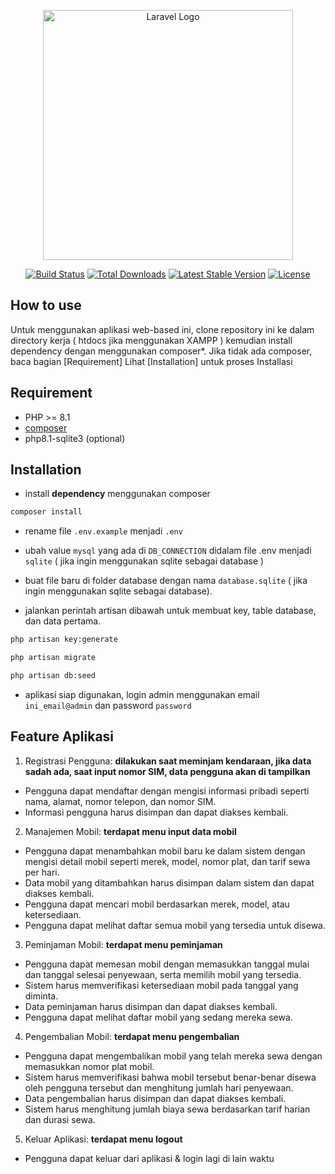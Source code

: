 <p align="center"><a href="https://laravel.com" target="_blank"><img src="https://raw.githubusercontent.com/laravel/art/master/logo-lockup/5%20SVG/2%20CMYK/1%20Full%20Color/laravel-logolockup-cmyk-red.svg" width="400" alt="Laravel Logo"></a></p>

<p align="center">
<a href="https://github.com/laravel/framework/actions"><img src="https://github.com/laravel/framework/workflows/tests/badge.svg" alt="Build Status"></a>
<a href="https://packagist.org/packages/laravel/framework"><img src="https://img.shields.io/packagist/dt/laravel/framework" alt="Total Downloads"></a>
<a href="https://packagist.org/packages/laravel/framework"><img src="https://img.shields.io/packagist/v/laravel/framework" alt="Latest Stable Version"></a>
<a href="https://packagist.org/packages/laravel/framework"><img src="https://img.shields.io/packagist/l/laravel/framework" alt="License"></a>
</p>

## How to use

Untuk menggunakan aplikasi web-based ini, clone repository ini ke dalam directory kerja ( htdocs jika menggunakan XAMPP ) kemudian install dependency dengan menggunakan composer*.
Jika tidak ada composer, baca bagian [Requirement]
Lihat [Installation] untuk proses Installasi

## Requirement

- PHP >= 8.1
- [composer](https://getcomposer.org/download/)
- php8.1-sqlite3 (optional)

## Installation

- install **dependency** menggunakan composer 
```sh
composer install
```
- rename file ```.env.example``` menjadi ```.env```
- ubah value `mysql` yang ada di `DB_CONNECTION` didalam file .env menjadi ``sqlite`` ( jika ingin menggunakan sqlite sebagai database )
- buat file baru di folder database dengan nama ``database.sqlite`` ( jika ingin menggunakan sqlite sebagai database).

- jalankan perintah artisan dibawah untuk membuat key, table database, dan data pertama.
```sh
php artisan key:generate

php artisan migrate

php artisan db:seed
```
- aplikasi siap digunakan, login admin menggunakan email `ini_email@admin` dan password `password`


## Feature Aplikasi
1. Registrasi Pengguna: **dilakukan saat meminjam kendaraan, jika data sadah ada, saat input nomor SIM, data pengguna akan di tampilkan**
- Pengguna dapat mendaftar dengan mengisi informasi pribadi seperti nama, alamat, nomor telepon, dan nomor SIM.
- Informasi pengguna harus disimpan dan dapat diakses kembali.

2. Manajemen Mobil: **terdapat menu input data mobil**
- Pengguna dapat menambahkan mobil baru ke dalam sistem dengan mengisi detail mobil seperti merek, model, nomor plat, dan tarif sewa per hari.
- Data mobil yang ditambahkan harus disimpan dalam sistem dan dapat diakses kembali.
- Pengguna dapat mencari mobil berdasarkan merek, model, atau ketersediaan.
- Pengguna dapat melihat daftar semua mobil yang tersedia untuk disewa.

3. Peminjaman Mobil: **terdapat menu peminjaman**
- Pengguna dapat memesan mobil dengan memasukkan tanggal mulai dan tanggal selesai penyewaan, serta memilih mobil yang tersedia.
- Sistem harus memverifikasi ketersediaan mobil pada tanggal yang diminta.
- Data peminjaman harus disimpan dan dapat diakses kembali.
- Pengguna dapat melihat daftar mobil yang sedang mereka sewa.

4. Pengembalian Mobil: **terdapat menu pengembalian**
- Pengguna dapat mengembalikan mobil yang telah mereka sewa dengan memasukkan nomor plat mobil.
- Sistem harus memverifikasi bahwa mobil tersebut benar-benar disewa oleh pengguna tersebut dan menghitung jumlah hari penyewaan.
- Data pengembalian harus disimpan dan dapat diakses kembali.
- Sistem harus menghitung jumlah biaya sewa berdasarkan tarif harian dan durasi sewa.

5. Keluar Aplikasi: **terdapat menu logout**
- Pengguna dapat keluar dari aplikasi & login lagi di lain waktu